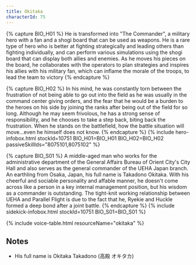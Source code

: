 ```yaml
---
title: Okitaka
characterId: 75
---
```


{% capture BIO_H01 %}
He is transformed into "The Commander", a military hero with a fan and a shogi board that can be used as weapons. He is a rare type of hero who is better at fighting strategically and leading others than fighting individually, and can perform various simulations using the shogi board that can display both allies and enemies. As he moves his pieces on the board, he collaborates with the operators to plan strategies and inspires his allies with his military fan, which can inflame the morale of the troops, to lead the team to victory
{% endcapture %}

{% capture BIO_H02 %}
In his mind, he was constantly torn between the frustration of not being able to go out into the field as he was usually in the command center giving orders, and the fear that he would be a burden to the heroes on his side by joining the ranks after being out of the field for so long. Although he may seem frivolous, he has a strong sense of responsibility, and he chooses to take a step back, biting back the frustration. When he stands on the battlefield, how the battle situation will move...even he himself does not know.
{% endcapture %}
{% include hero-infobox.html stockId=10751 BIO_H01=BIO_H01 BIO_H02=BIO_H02 passiveSkillIds="8075101,8075102" %}

{% capture BIO_S01 %}
A middle-aged man who works for the administrative department of the General Affairs Bureau of Orient City's City Hall and also serves as the general commander of the UEHA Japan branch.
An earthling from Osaka, Japan, his full name is Takadono Okitaka.
With his cheerful and sociable personality and affable manner, he doesn't come across like a person in a key internal management position, but his wisdom as a commander is outstanding.
The tight-knit working relationship between UEHA and Parallel Flight is due to the fact that he, Ryekie and Huckle formed a deep bond after a joint battle.
{% endcapture %}
{% include sidekick-infobox.html stockId=10751 BIO_S01=BIO_S01 %}

{% include voice-table.html resourceName="okitaka"
%}

## Notes

- His full name is Okitaka Takadono (高殿 オキタカ)
